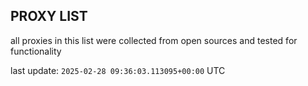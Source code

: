 ## PROXY LIST

all proxies in this list were collected from open sources and tested for functionality

last update: `2025-02-28 09:36:03.113095+00:00` UTC